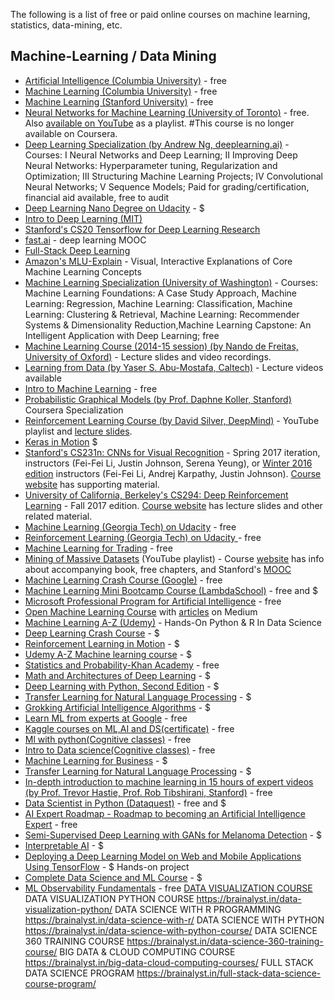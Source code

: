 The following is a list of free or paid online courses on machine learning, statistics, data-mining, etc.

## Machine-Learning / Data Mining

* [Artificial Intelligence (Columbia University)](https://www.edx.org/course/artificial-intelligence-ai-columbiax-csmm-101x-0) - free
* [Machine Learning (Columbia University)](https://www.edx.org/course/machine-learning-columbiax-csmm-102x-0) - free
* [Machine Learning (Stanford University)](https://www.coursera.org/learn/machine-learning) - free
* [Neural Networks for Machine Learning (University of Toronto)](https://www.coursera.org/learn/neural-networks) - free. Also [available on YouTube](https://www.youtube.com/watch?v=cbeTc-Urqak&list=PLYvFQm7QY5Fy28dST8-qqzJjXr83NKWAr) as a playlist. #This course is no longer available on Coursera.
* [Deep Learning Specialization (by Andrew Ng, deeplearning.ai)](https://www.coursera.org/specializations/deep-learning) - Courses: I Neural Networks and Deep Learning; II Improving Deep Neural Networks: Hyperparameter tuning, Regularization and Optimization; III Structuring Machine Learning Projects; IV Convolutional Neural Networks; V Sequence Models; Paid for grading/certification, financial aid available, free to audit
* [Deep Learning Nano Degree on Udacity](https://www.udacity.com/course/deep-learning-nanodegree--nd101) - $
* [Intro to Deep Learning (MIT)](http://introtodeeplearning.com/)
* [Stanford's CS20 Tensorflow for Deep Learning Research](http://web.stanford.edu/class/cs20si/)
* [fast.ai](https://www.fast.ai/) - deep learning MOOC
* [Full-Stack Deep Learning](https://fullstackdeeplearning.com/) 
* [Amazon's MLU-Explain](https://mlu-explain.github.io/) - Visual, Interactive Explanations of Core Machine Learning Concepts
* [Machine Learning Specialization (University of Washington)](https://www.coursera.org/specializations/machine-learning) - Courses: Machine Learning Foundations: A Case Study Approach, Machine Learning: Regression, Machine Learning: Classification, Machine Learning: Clustering & Retrieval, Machine Learning: Recommender Systems & Dimensionality Reduction,Machine Learning Capstone: An Intelligent Application with Deep Learning; free
* [Machine Learning Course (2014-15 session) (by Nando de Freitas, University of Oxford)](https://www.cs.ox.ac.uk/people/nando.defreitas/machinelearning/) - Lecture slides and video recordings.
* [Learning from Data (by Yaser S. Abu-Mostafa, Caltech)](http://www.work.caltech.edu/telecourse.html) - Lecture videos available
* [Intro to Machine Learning](https://www.udacity.com/course/intro-to-machine-learning--ud120) - free
* [Probabilistic Graphical Models (by Prof. Daphne Koller, Stanford)](https://www.coursera.org/specializations/probabilistic-graphical-models) Coursera Specialization
* [Reinforcement Learning Course (by David Silver, DeepMind)](https://www.youtube.com/watch?v=2pWv7GOvuf0&list=PLzuuYNsE1EZAXYR4FJ75jcJseBmo4KQ9-) - YouTube playlist and [lecture slides](http://www0.cs.ucl.ac.uk/staff/d.silver/web/Teaching.html).
* [Keras in Motion](https://www.manning.com/livevideo/keras-in-motion) $
* [Stanford's CS231n: CNNs for Visual Recognition](https://www.youtube.com/watch?v=vT1JzLTH4G4&index=1&list=PL3FW7Lu3i5JvHM8ljYj-zLfQRF3EO8sYv) - Spring 2017 iteration, instructors (Fei-Fei Li, Justin Johnson, Serena Yeung), or [Winter 2016 edition](https://www.youtube.com/watch?v=NfnWJUyUJYU&list=PLkt2uSq6rBVctENoVBg1TpCC7OQi31AlC) instructors (Fei-Fei Li, Andrej Karpathy, Justin Johnson). [Course website](http://cs231n.github.io/) has supporting material.
* [University of California, Berkeley's CS294: Deep Reinforcement Learning](https://www.youtube.com/watch?v=8jQIKgTzQd4&list=PLkFD6_40KJIwTmSbCv9OVJB3YaO4sFwkX) - Fall 2017 edition. [Course website](http://rll.berkeley.edu/deeprlcourse/) has lecture slides and other related material.
* [Machine Learning (Georgia Tech) on Udacity](https://www.udacity.com/course/machine-learning--ud262) - free
* [Reinforcement Learning (Georgia Tech) on Udacity ](https://www.udacity.com/course/reinforcement-learning--ud600) - free
* [Machine Learning for Trading](https://www.udacity.com/course/machine-learning-for-trading--ud501) - free
* [Mining of Massive Datasets](https://www.youtube.com/watch?v=xoA5v9AO7S0&list=PLLssT5z_DsK9JDLcT8T62VtzwyW9LNepV) (YouTube playlist) - Course [website](http://mmds.org/) has info about accompanying book, free chapters, and Stanford's [MOOC](https://lagunita.stanford.edu/courses/course-v1:ComputerScience+MMDS+SelfPaced/about)
* [Machine Learning Crash Course (Google)](https://developers.google.com/machine-learning/crash-course/) - free
* [Machine Learning Mini Bootcamp Course (LambdaSchool)](https://lambdaschool.com/courses/data-science/intro/) - free and $
* [Microsoft Professional Program for Artificial Intelligence](https://academy.microsoft.com/en-us/professional-program/tracks/artificial-intelligence/) - free 
* [Open Machine Learning Course](https://github.com/Yorko/mlcourse.ai) with [articles](https://medium.com/open-machine-learning-course) on Medium 
* [Machine Learning A-Z (Udemy)](https://www.udemy.com/machinelearning/) - Hands-On Python & R In Data Science
* [Deep Learning Crash Course](https://www.manning.com/livevideo/deep-learning-crash-course) - $
* [Reinforcement Learning in Motion](https://www.manning.com/livevideo/reinforcement-learning-in-motion) - $
* [Udemy A-Z Machine learning course](https://www.udemy.com/course/machinelearning/) - $
* [Statistics and Probability-Khan Academy](https://www.khanacademy.org/math/statistics-probability) - free
* [Math and Architectures of Deep Learning](https://www.manning.com/books/math-and-architectures-of-deep-learning) - $
* [Deep Learning with Python, Second Edition](https://www.manning.com/books/deep-learning-with-python-second-edition) - $
* [Transfer Learning for Natural Language Processing](https://www.manning.com/books/transfer-learning-for-natural-language-processing) - $
* [Grokking Artificial Intelligence Algorithms](https://www.manning.com/books/grokking-artificial-intelligence-algorithms) - $
* [Learn ML from experts at Google](https://ai.google/education/) - free
* [Kaggle courses on ML,AI and DS(certificate)](https://www.kaggle.com/learn/overview) - free
* [Ml with python(Cognitive classes)](https://cognitiveclass.ai/courses/machine-learning-with-python) - free
* [Intro to Data science(Cognitive classes)](https://cognitiveclass.ai/courses/data-science-101) - free
* [Machine Learning for Business](https://www.manning.com/books/machine-learning-for-business) - $
* [Transfer Learning for Natural Language Processing](https://www.manning.com/books/transfer-learning-for-natural-language-processing) - $
* [In-depth introduction to machine learning in 15 hours of expert videos (by Prof. Trevor Hastie, Prof. Rob Tibshirani, Stanford)](https://www.dataschool.io/15-hours-of-expert-machine-learning-videos/) - free
* [Data Scientist in Python (Dataquest)](https://www.dataquest.io/path/data-scientist/) - free and $
* [AI Expert Roadmap - Roadmap to becoming an Artificial Intelligence Expert](https://github.com/AMAI-GmbH/AI-Expert-Roadmap) - free
* [Semi-Supervised Deep Learning with GANs for Melanoma Detection](https://www.manning.com/liveproject/semi-supervised-deep-learning-with-gans-for-melanoma-detection) - $
* [Interpretable AI](https://www.manning.com/books/interpretable-ai) - $
* [Deploying a Deep Learning Model on Web and Mobile Applications Using TensorFlow](https://www.manning.com/liveproject/deploying-a-deep-learning-model-on-web-and-mobile-applications-using-tensorflow) - $ Hands-on project
* [Complete Data Science and ML Course](https://www.scaler.com/data-science-course/) - $
* [ML Observability Fundamentals](https://arize.com/ml-observability-fundamentals/) - free
[DATA VISUALIZATION COURSE](https://brainalyst.in/data-visualization-courses-online/)
DATA VISUALIZATION PYTHON COURSE	https://brainalyst.in/data-visualization-python/
DATA SCIENCE WITH R PROGRAMMING	https://brainalyst.in/data-science-with-r/
DATA SCIENCE WITH PYTHON	https://brainalyst.in/data-science-with-python-course/
DATA SCIENCE 360 TRAINING COURSE	https://brainalyst.in/data-science-360-training-course/
BIG DATA & CLOUD COMPUTING COURSE	https://brainalyst.in/big-data-cloud-computing-courses/
FULL STACK DATA SCIENCE PROGRAM	https://brainalyst.in/full-stack-data-science-course-program/
